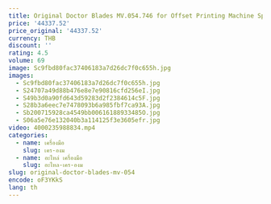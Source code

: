 ```yaml
---
title: Original Doctor Blades MV.054.746 for Offset Printing Machine Spare Parts
price: '44337.52'
price_original: '44337.52'
currency: THB
discount: ''
rating: 4.5
volume: 69
image: Sc9fbd80fac37406183a7d26dc7f0c655h.jpg
images:
  - Sc9fbd80fac37406183a7d26dc7f0c655h.jpg
  - S24707a49d88b476e8e7e90816cfd256eI.jpg
  - S49b3d0a90fd643d59283d2f2384614c5F.jpg
  - S28b3a6eec7e7478093b6a985fbf7ca93A.jpg
  - Sb200715928ca4549bb00616188933485O.jpg
  - S06a5e76e132040b3a114125f3e3605efr.jpg
video: 4000235988834.mp4
categories:
  - name: เครื่องมือ
    slug: เคร-องม
  - name: อะไหล่ เครื่องมือ
    slug: อะไหล-เคร-องม
slug: original-doctor-blades-mv-054
encode: oF3YKkS
lang: th
---
```

  